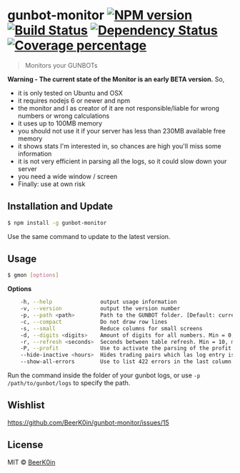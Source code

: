 # gunbot-monitor [![NPM version][npm-image]][npm-url] [![Build Status][travis-image]][travis-url] [![Dependency Status][daviddm-image]][daviddm-url] [![Coverage percentage][coveralls-image]][coveralls-url]
> Monitors your GUNBOTs

**Warning - The current state of the Monitor is an early BETA version.**
So,
- it is only tested on Ubuntu and OSX
- it requires nodejs 6 or newer and npm
- the monitor and I as creator of it are not responsible/liable for wrong numbers or wrong calculations
- it uses up to 100MB memory
- you should not use it if your server has less than 230MB available free memory
- it shows stats I'm interested in, so chances are high you'll miss some information
- it is not very efficient in parsing all the logs, so it could slow down your server
- you need a wide window / screen
- Finally: use at own risk

## Installation and Update

```sh
$ npm install -g gunbot-monitor
```
Use the same command to update to the latest version.

## Usage

```sh
$ gmon [options]
```

**Options**

```sh
    -h, --help               output usage information
    -v, --version            output the version number
    -p, --path <path>        Path to the GUNBOT folder. [Default: current folder]
    -c, --compact            Do not draw row lines
    -s, --small              Reduce columns for small screens
    -d, --digits <digits>    Amount of digits for all numbers. Min = 0, max = 10. [Default: 4]
    -r, --refresh <seconds>  Seconds between table refresh. Min = 10, max = 600. [Default: 60]
    -P, --profit             Use to activate the parsing of the profit. I WILL SLOW DOWN YOUR SYSTEM!
    --hide-inactive <hours>  Hides trading pairs which las log entry is older than given hours. Min = 1, max = 854400. [Default: 720]
    --show-all-errors        Use to list 422 errors in the last column.

```

Run the command inside the folder of your gunbot logs, or use `-p /path/to/gunbot/logs` to specify the path.

## Wishlist

https://github.com/BeerK0in/gunbot-monitor/issues/15

## License

MIT © [BeerK0in](https://github.com/BeerK0in)


[npm-image]: https://badge.fury.io/js/gunbot-monitor.svg
[npm-url]: https://npmjs.org/package/gunbot-monitor
[travis-image]: https://travis-ci.org/BeerK0in/gunbot-monitor.svg?branch=master
[travis-url]: https://travis-ci.org/BeerK0in/gunbot-monitor
[daviddm-image]: https://david-dm.org/BeerK0in/gunbot-monitor.svg?theme=shields.io
[daviddm-url]: https://david-dm.org/BeerK0in/gunbot-monitor
[coveralls-image]: https://coveralls.io/repos/github/BeerK0in/gunbot-monitor/badge.svg?branch=master
[coveralls-url]: https://coveralls.io/github/BeerK0in/gunbot-monitor?branch=master
